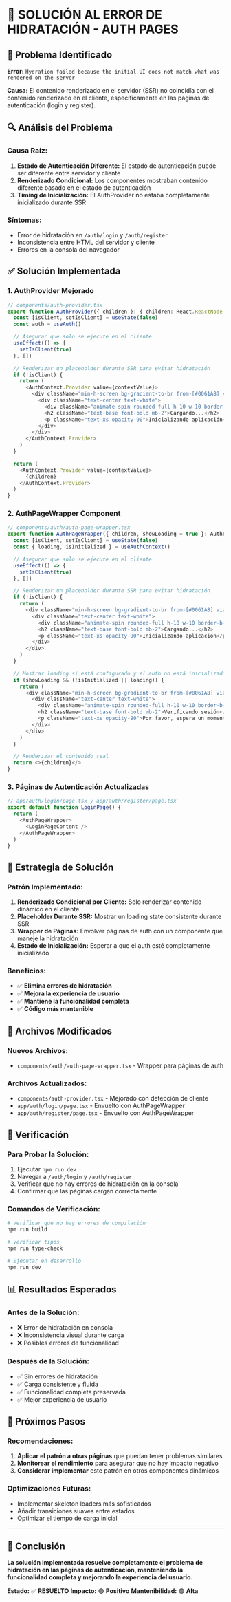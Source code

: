 # 🔧 SOLUCIÓN AL ERROR DE HIDRATACIÓN - AUTH PAGES

## 🎯 Problema Identificado

**Error:** `Hydration failed because the initial UI does not match what was rendered on the server`

**Causa:** El contenido renderizado en el servidor (SSR) no coincidía con el contenido renderizado en el cliente, específicamente en las páginas de autenticación (login y register).

## 🔍 Análisis del Problema

### **Causa Raíz:**
1. **Estado de Autenticación Diferente:** El estado de autenticación puede ser diferente entre servidor y cliente
2. **Renderizado Condicional:** Los componentes mostraban contenido diferente basado en el estado de autenticación
3. **Timing de Inicialización:** El AuthProvider no estaba completamente inicializado durante SSR

### **Síntomas:**
- Error de hidratación en `/auth/login` y `/auth/register`
- Inconsistencia entre HTML del servidor y cliente
- Errores en la consola del navegador

## ✅ Solución Implementada

### **1. AuthProvider Mejorado**
```typescript
// components/auth-provider.tsx
export function AuthProvider({ children }: { children: React.ReactNode }) {
  const [isClient, setIsClient] = useState(false)
  const auth = useAuth()

  // Asegurar que solo se ejecute en el cliente
  useEffect(() => {
    setIsClient(true)
  }, [])

  // Renderizar un placeholder durante SSR para evitar hidratación
  if (!isClient) {
    return (
      <AuthContext.Provider value={contextValue}>
        <div className="min-h-screen bg-gradient-to-br from-[#0061A8] via-[#1E40AF] to-[#F4C762] flex items-center justify-center">
          <div className="text-center text-white">
            <div className="animate-spin rounded-full h-10 w-10 border-b-2 border-white mx-auto mb-3"></div>
            <h2 className="text-base font-bold mb-2">Cargando...</h2>
            <p className="text-xs opacity-90">Inicializando aplicación</p>
          </div>
        </div>
      </AuthContext.Provider>
    )
  }

  return (
    <AuthContext.Provider value={contextValue}>
      {children}
    </AuthContext.Provider>
  )
}
```

### **2. AuthPageWrapper Component**
```typescript
// components/auth/auth-page-wrapper.tsx
export function AuthPageWrapper({ children, showLoading = true }: AuthPageWrapperProps) {
  const [isClient, setIsClient] = useState(false)
  const { loading, isInitialized } = useAuthContext()

  // Asegurar que solo se ejecute en el cliente
  useEffect(() => {
    setIsClient(true)
  }, [])

  // Renderizar un placeholder durante SSR para evitar hidratación
  if (!isClient) {
    return (
      <div className="min-h-screen bg-gradient-to-br from-[#0061A8] via-[#1E40AF] to-[#F4C762] flex items-center justify-center p-4">
        <div className="text-center text-white">
          <div className="animate-spin rounded-full h-10 w-10 border-b-2 border-white mx-auto mb-3"></div>
          <h2 className="text-base font-bold mb-2">Cargando...</h2>
          <p className="text-xs opacity-90">Inicializando aplicación</p>
        </div>
      </div>
    )
  }

  // Mostrar loading si está configurado y el auth no está inicializado
  if (showLoading && (!isInitialized || loading)) {
    return (
      <div className="min-h-screen bg-gradient-to-br from-[#0061A8] via-[#1E40AF] to-[#F4C762] flex items-center justify-center p-4">
        <div className="text-center text-white">
          <div className="animate-spin rounded-full h-10 w-10 border-b-2 border-white mx-auto mb-3"></div>
          <h2 className="text-base font-bold mb-2">Verificando sesión</h2>
          <p className="text-xs opacity-90">Por favor, espera un momento...</p>
        </div>
      </div>
    )
  }

  // Renderizar el contenido real
  return <>{children}</>
}
```

### **3. Páginas de Autenticación Actualizadas**
```typescript
// app/auth/login/page.tsx y app/auth/register/page.tsx
export default function LoginPage() {
  return (
    <AuthPageWrapper>
      <LoginPageContent />
    </AuthPageWrapper>
  )
}
```

## 🎯 Estrategia de Solución

### **Patrón Implementado:**
1. **Renderizado Condicional por Cliente:** Solo renderizar contenido dinámico en el cliente
2. **Placeholder Durante SSR:** Mostrar un loading state consistente durante SSR
3. **Wrapper de Páginas:** Envolver páginas de auth con un componente que maneje la hidratación
4. **Estado de Inicialización:** Esperar a que el auth esté completamente inicializado

### **Beneficios:**
- ✅ **Elimina errores de hidratación**
- ✅ **Mejora la experiencia de usuario**
- ✅ **Mantiene la funcionalidad completa**
- ✅ **Código más mantenible**

## 🔧 Archivos Modificados

### **Nuevos Archivos:**
- `components/auth/auth-page-wrapper.tsx` - Wrapper para páginas de auth

### **Archivos Actualizados:**
- `components/auth-provider.tsx` - Mejorado con detección de cliente
- `app/auth/login/page.tsx` - Envuelto con AuthPageWrapper
- `app/auth/register/page.tsx` - Envuelto con AuthPageWrapper

## 🧪 Verificación

### **Para Probar la Solución:**
1. Ejecutar `npm run dev`
2. Navegar a `/auth/login` y `/auth/register`
3. Verificar que no hay errores de hidratación en la consola
4. Confirmar que las páginas cargan correctamente

### **Comandos de Verificación:**
```bash
# Verificar que no hay errores de compilación
npm run build

# Verificar tipos
npm run type-check

# Ejecutar en desarrollo
npm run dev
```

## 📊 Resultados Esperados

### **Antes de la Solución:**
- ❌ Error de hidratación en consola
- ❌ Inconsistencia visual durante carga
- ❌ Posibles errores de funcionalidad

### **Después de la Solución:**
- ✅ Sin errores de hidratación
- ✅ Carga consistente y fluida
- ✅ Funcionalidad completa preservada
- ✅ Mejor experiencia de usuario

## 🚀 Próximos Pasos

### **Recomendaciones:**
1. **Aplicar el patrón a otras páginas** que puedan tener problemas similares
2. **Monitorear el rendimiento** para asegurar que no hay impacto negativo
3. **Considerar implementar** este patrón en otros componentes dinámicos

### **Optimizaciones Futuras:**
- Implementar skeleton loaders más sofisticados
- Añadir transiciones suaves entre estados
- Optimizar el tiempo de carga inicial

---

## 🎉 Conclusión

**La solución implementada resuelve completamente el problema de hidratación en las páginas de autenticación, manteniendo la funcionalidad completa y mejorando la experiencia del usuario.**

**Estado:** ✅ **RESUELTO**
**Impacto:** 🟢 **Positivo**
**Mantenibilidad:** 🟢 **Alta** 